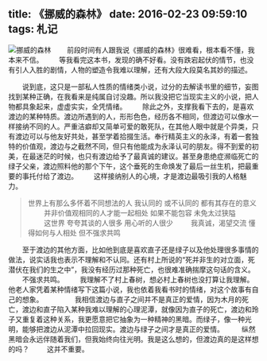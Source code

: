 title: 《挪威的森林》
date: 2016-02-23 09:59:10
tags: 札记
---
![挪威的森林](/assets/blog/NorwegianWood.jpg)
　　前段时间有人跟我说《挪威的森林》很难看，根本看不懂，我本来不信。
　　等我看完这本书，发现的确不好看。没有跌宕起伏的情节，也没有引人入胜的剧情，人物的塑造令我难以理解，还有大段大段莫名其妙的描述。
<!--more-->
　　说到底，这只是一部私人性质的情绪类小说，过分的去解读书里的细节，妄图找到某种正确，在我看来是纯属自讨没趣。所以我没把它当现实主义的小说，把人物都具象起来，虚虚实实，全凭情绪。
　　除此之外，支撑我看下去的，是喜欢渡边的某种特质。渡边所遇到的人，形形色色，经历各不相同，但渡边可以像水一样接纳不同的人。严重洁癖却又简单可爱的敢死队，在其他人眼中就是个异类，只有渡边可以与他友好共处，甚至学着拾掇生活。奉行精英主义的永泽，有着一套独特的价值观，渡边与之截然不同，但只有他能成为永泽认可的朋友。得不到爱的初美，在最迷茫的时候，也只有渡边给予了最真诚的建议。甚至身患绝症濒临死亡的绿子父亲，渡边照料他的那个下午，这个垂死的生命焕发了最后一丝生机，把最重要的事托付给了渡边。
　　这样接纳别人的心境，才是渡边最吸引我的人格魅力。

>世界上有那么多怀着不同想法的人
我认同的
或不认同的
都有其存在的意义
　　
并非价值观相同的人才能一起相处
如果不能包容
未免太过狭隘
　　
这世界
夸夸其谈的人很多
用心听的人很少
　　
我真诚，渴望交流
懂得如何与人相处
但不强求共鸣

　　至于渡边的其他方面，比如他到底是喜欢直子还是绿子以及他处理很多事情的做法，说实话我也表示不理解和不认同。还有村上所说的“死并非生的对立面，死潜伏在我们的生之中”，我没有经历过那种死亡，也很难准确揣摩这句话的含义。
　　不强求共鸣。
　　我理解不了村上春树，想必村上春树也没打算让我理解。他老人家凭着某种情绪写下这篇小说，我也依着我看书时的情绪，对这个故事有自己的想象。
　　
　　我相信渡边与直子之间并不是真正的爱情，因为木月的死亡，渡边和直子陷入某种我难以理解的心理泥潭，就像因为直子的死亡，渡边和玲子又重复着这种关系，我更愿意把它抽象为一种精神的黑暗。而绿子，像一种光明，能够把渡边从泥潭中拉回现实。渡边与绿子之间才是真正的爱情。
　　 纵然黑暗会永远伴随着我们，但我始终向往光明。我是这么想的，但渡边真的是这样想的吗？
　　 这并不重要。